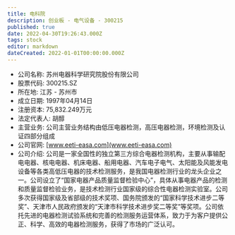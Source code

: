 ```yaml
---
title: 电科院
description: 创业板 - 电气设备 - 300215
published: true
date: 2022-04-30T19:26:43.000Z
tags: stock
editor: markdown
dateCreated: 2022-01-01T00:00:00.000Z
---
```


- 公司名称: 苏州电器科学研究院股份有限公司
- 股票代码: 300215.SZ
- 所在地: 江苏 - 苏州市
- 成立日期: 1997年04月14日
- 注册资本: 75,832.249万元
- 法定代表人: 胡醇
- 主营业务: 公司主营业务结构由低压电器检测，高压电器检测，环境检测及认证四部分组成
- 公司官网: [www.eeti-easa.com](www.eeti-easa.com)
- 公司介绍: 公司是一家全国性的独立第三方综合电器检测机构，主要从事输配电电器、核电电器、机床电器、船用电器、汽车电子电气、太阳能及风能发电设备等各类高低压电器的技术检测服务，是我国电器检测行业的龙头企业之一。公司设立了“国家电器产品质量监督检验中心”，具体从事电器产品的检测和质量监督检验业务，是技术检测行业国家级的综合性电器检测实验室。公司多次获得国家级及省部级的技术奖项、国务院颁发的“国家科学技术进步二等奖”、天津市人民政府颁发的“天津市科学技术进步奖二等奖”等奖项。公司依托先进的电器检测试验系统和完善的检测服务运营体系，致力于为客户提供公正、科学、高效的电器检测服务，获得了市场的广泛认可。


